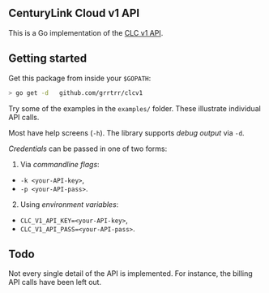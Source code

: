 ## CenturyLink Cloud v1 API

This is a Go implementation of the [CLC v1 API](https://www.ctl.io/api-docs/v1).

## Getting started

Get this package from inside your `$GOPATH`:
```sh
> go get -d   github.com/grrtrr/clcv1
```

Try some of the examples in the `examples/` folder. These illustrate individual API calls.

Most have help screens (`-h`). The library supports _debug output_ via `-d`.

_Credentials_ can be passed in one of two forms:

1. Via _commandline flags_:
  + `-k <your-API-key>`,
  + `-p <your-API-pass>`.
2. Using _environment variables_:
  + `CLC_V1_API_KEY=<your-API-key>`,
  + `CLC_V1_API_PASS=<your-API-pass>`.

## Todo

Not every single detail of the API is implemented.
For instance, the billing API calls have been left out.
